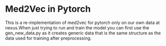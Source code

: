 # Med2Vec in Pytorch

This is a re-implementation of med2vec for pytorch only on our own data at nexus.When just trying to run and train the model you can first use the gen_new_data.py as it creates generic data that is the same structure as the data used for training after preprocessing.
